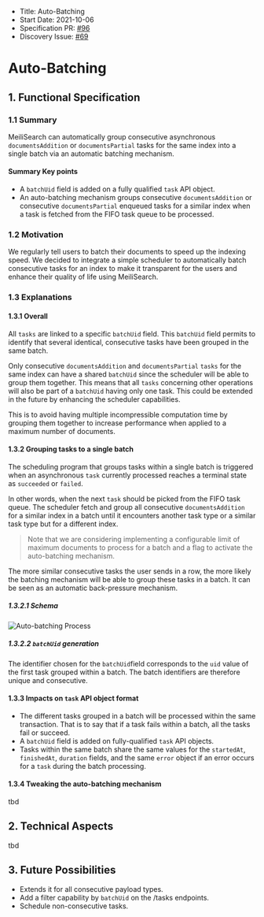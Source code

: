 - Title: Auto-Batching
- Start Date: 2021-10-06
- Specification PR: [#96](https://github.com/meilisearch/specifications/pull/96)
- Discovery Issue: [#69](https://github.com/meilisearch/product/issues/69)

# Auto-Batching

## 1. Functional Specification

### 1.1 Summary

MeiliSearch can automatically group consecutive asynchronous `documentsAddition` or `documentsPartial` tasks for the same index into a single batch via an automatic batching mechanism.

#### Summary Key points

- A `batchUid` field is added on a fully qualified `task` API object.
- An auto-batching mechanism groups consecutive `documentsAddition` or consecutive `documentsPartial` enqueued tasks for a similar index when a task is fetched from the FIFO task queue to be processed.

### 1.2 Motivation

We regularly tell users to batch their documents to speed up the indexing speed. We decided to integrate a simple scheduler to automatically batch consecutive tasks for an index to make it transparent for the users and enhance their quality of life using MeiliSearch.

### 1.3 Explanations

#### 1.3.1 Overall

All `tasks` are linked to a specific `batchUid` field. This `batchUid` field permits to identify that several identical, consecutive tasks have been grouped in the same batch.

Only consecutive `documentsAddition` and `documentsPartial` `tasks` for the same index can have a shared `batchUid` since the scheduler will be able to group them together. This means that all `tasks` concerning other operations will also be part of a `batchUid` having only one task. This could be extended in the future by enhancing the scheduler capabilities.

This is to avoid having multiple incompressible computation time by grouping them together to increase performance when applied to a maximum number of documents.

#### 1.3.2 Grouping tasks to a single batch

The scheduling program that groups tasks within a single batch is triggered when an asynchronous `task` currently processed reaches a terminal state as `succeeded` or `failed`.

In other words, when the next `task` should be picked from the FIFO task queue. The scheduler fetch and group all consecutive `documentsAddition` for a similar index in a batch until it encounters another task type or a similar task type but for a different index.

> Note that we are considering implementing a configurable limit of maximum documents to process for a batch and a flag to activate the auto-batching mechanism.

The more similar consecutive tasks the user sends in a row, the more likely the batching mechanism will be able to group these tasks in a batch. It can be seen as an automatic back-pressure mechanism.

##### 1.3.2.1 Schema

![Auto-batching Process](https://user-images.githubusercontent.com/3692335/145787054-4cb07b5e-c80e-498a-8843-d0cc46329e9b.png)

##### 1.3.2.2 `batchUid` generation

The identifier chosen for the `batchUid`field corresponds to the `uid` value of the first task grouped within a batch. The batch identifiers are therefore unique and consecutive.

#### 1.3.3 Impacts on `task` API object format

- The different tasks grouped in a batch will be processed within the same transaction. That is to say that if a task fails within a batch, all the tasks fail or succeed.
- A `batchUid` field is added on fully-qualified `task` API objects.
- Tasks within the same batch share the same values for the `startedAt`, `finishedAt`, `duration` fields, and the same `error` object if an error occurs for a `task` during the batch processing.

#### 1.3.4 Tweaking the auto-batching mechanism
tbd

## 2. Technical Aspects
tbd

## 3. Future Possibilities

- Extends it for all consecutive payload types.
- Add a filter capability by `batchUid` on the /tasks endpoints.
- Schedule non-consecutive tasks.